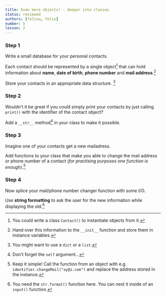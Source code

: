 ```yaml
---
title: Even more objects! - deeper into classes
status: reviewed
authors: [felixw, felix]
number: 5
lesson: 2
---
```


### Step 1

Write a small database for your personal contacts.

Each contact should be represented by a single object[^class] that can hold information about __name__, __date of birth__, __phone number__ and __mail address__.[^init]

Store your contacts in an appropriate data structure. [^which]

[^class]:
    You could write a class `Contact()` to instantiate objects from it.

[^init]:
    Hand over this information to the `__init__` function and store them in instance variables.

[^which]:
    You might want to use a `dict` or a `list`.

### Step 2

Wouldn't it be great if you could simply print your contacts by just calling `print()` with the identifier of the contact object?

Add a `__str__` method[^self] in your class to make it possible.

[^self]:
    Don't forget the `self` argument...


### Step 3

Imagine one of your contacts get a new mailadress.

Add functions to your class that make you able to change the mail address or phone number of a contact *(for practising purposes one function is enough)*.[^simple]

[^simple]:
    Keep it simple! Call the function from an object with e.g. `identifier.changeMail("xy@z.com")` and replace the address stored in the instance.

### Step 4

Now splice your mail/phone number changer function with some I/O.  

Use **string formatting** to ask the user for the new information while displaying the old.[^formatting]

[^formatting]:
    You need the `str.format()` function here. You can nest it inside of an `input()` function.

